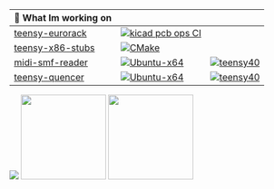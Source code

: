 | 🔭 What Im working on |                                                                                                                                                                                |                                                                                                                                                                          |
|-------------------------------------------------------------------|--------------------------------------------------------------------------------------------------------------------------------------------------------------------------------|--------------------------------------------------------------------------------------------------------------------------------------------------------------------------|
| [teensy-eurorack](https://github.com/newdigate/teensy-eurorack) | [![kicad pcb ops CI](https://github.com/newdigate/teensy-eurorack/workflows/kicad%20pcb%20ops%20CI/badge.svg?branch=master)](https://github.com/newdigate/teensy-eurorack/actions?query=branch%3Amaster)                                    |                                                                                                                                                                          |
| [teensy-x86-stubs](https://github.com/newdigate/teensy-x86-stubs) | [![CMake](https://github.com/newdigate/teensy-x86-stubs/workflows/CMake/badge.svg)](https://github.com/newdigate/teensy-x86-stubs/actions)                                     |                                                                                                                                                                          |
| [midi-smf-reader](https://github.com/newdigate/midi-smf-reader)   | [![Ubuntu-x64](https://github.com/newdigate/midi-smf-reader/workflows/Ubuntu-x64/badge.svg)](https://github.com/newdigate/midi-smf-reader/actions?query=workflow%3AUbuntu-x64) | [![teensy40](https://github.com/newdigate/midi-smf-reader/workflows/teensy40/badge.svg)](https://github.com/newdigate/midi-smf-reader/actions?query=workflow%3Ateensy40) |
| [teensy-quencer](https://github.com/newdigate/teensy-quencer)     | [![Ubuntu-x64](https://github.com/newdigate/midi-smf-reader/workflows/Ubuntu-x64/badge.svg)](https://github.com/newdigate/midi-smf-reader/actions?query=workflow%3AUbuntu-x64) | [![teensy40](https://github.com/newdigate/teensy-quencer/workflows/teensy40/badge.svg)](https://github.com/newdigate/midi-smf-reader/actions?query=workflow%3Ateensy40)  |

![](https://github-readme-stats.vercel.app/api?username=newdigate&count_private=true&show_icons=true) 
<a href='///github.com/newdigate/teensy-eurorack'><img src='https://github.com/newdigate/teensy-eurorack/raw/master/hardware/images/kryonos.png' height='150px'/></a>
<a href='///github.com/newdigate/teensy-control-voltage'><img src='https://github.com/newdigate/teensy-control-voltage/raw/master/docs/front-view.png' height='150px'/></a>

